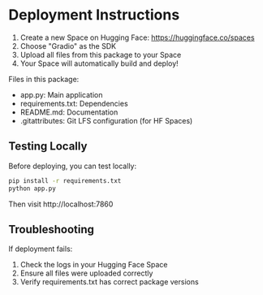 # Deployment Instructions

1. Create a new Space on Hugging Face: https://huggingface.co/spaces
2. Choose "Gradio" as the SDK
3. Upload all files from this package to your Space
4. Your Space will automatically build and deploy!

Files in this package:
- app.py: Main application
- requirements.txt: Dependencies
- README.md: Documentation
- .gitattributes: Git LFS configuration (for HF Spaces)

## Testing Locally

Before deploying, you can test locally:

```bash
pip install -r requirements.txt
python app.py
```

Then visit http://localhost:7860

## Troubleshooting

If deployment fails:
1. Check the logs in your Hugging Face Space
2. Ensure all files were uploaded correctly
3. Verify requirements.txt has correct package versions